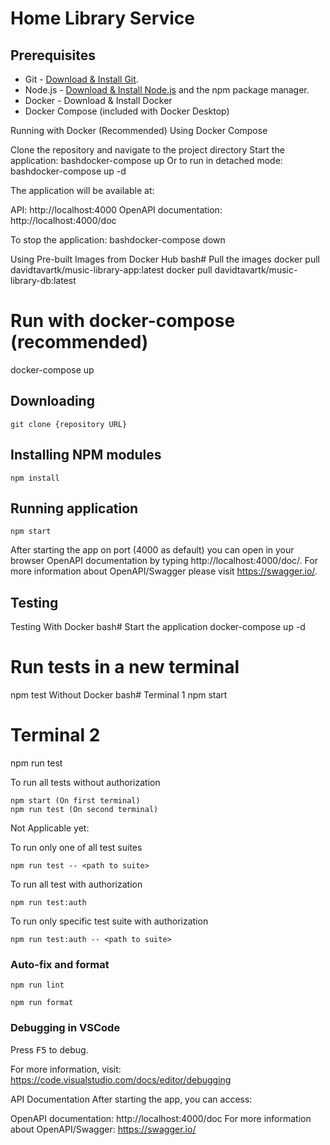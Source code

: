 # Home Library Service

## Prerequisites

- Git - [Download & Install Git](https://git-scm.com/downloads).
- Node.js - [Download & Install Node.js](https://nodejs.org/en/download/) and the npm package manager.
- Docker - Download & Install Docker
- Docker Compose (included with Docker Desktop)

Running with Docker (Recommended)
Using Docker Compose

Clone the repository and navigate to the project directory
Start the application:
bashdocker-compose up
Or to run in detached mode:
bashdocker-compose up -d

The application will be available at:

API: http://localhost:4000
OpenAPI documentation: http://localhost:4000/doc


To stop the application:
bashdocker-compose down


Using Pre-built Images from Docker Hub
bash# Pull the images
docker pull davidtavartk/music-library-app:latest
docker pull davidtavartk/music-library-db:latest

# Run with docker-compose (recommended)
docker-compose up

## Downloading

```
git clone {repository URL}
```

## Installing NPM modules

```
npm install
```

## Running application

```
npm start
```

After starting the app on port (4000 as default) you can open
in your browser OpenAPI documentation by typing http://localhost:4000/doc/.
For more information about OpenAPI/Swagger please visit https://swagger.io/.

## Testing

Testing
With Docker
bash# Start the application
docker-compose up -d

# Run tests in a new terminal
npm test
Without Docker
bash# Terminal 1
npm start

# Terminal 2
npm run test

To run all tests without authorization

```
npm start (On first terminal)
npm run test (On second terminal)
```

Not Applicable yet:

To run only one of all test suites

```
npm run test -- <path to suite>
```

To run all test with authorization

```
npm run test:auth
```

To run only specific test suite with authorization

```
npm run test:auth -- <path to suite>
```

### Auto-fix and format

```
npm run lint
```

```
npm run format
```

### Debugging in VSCode

Press <kbd>F5</kbd> to debug.

For more information, visit: https://code.visualstudio.com/docs/editor/debugging

API Documentation
After starting the app, you can access:

OpenAPI documentation: http://localhost:4000/doc
For more information about OpenAPI/Swagger: https://swagger.io/